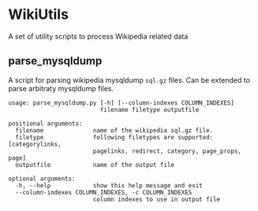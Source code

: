 # WikiUtils
A set of utility scripts to process Wikipedia related data


## parse\_mysqldump

A script for parsing wikipedia mysqldump `sql.gz` files. Can be extended to parse arbitraty mysqldump files. 

```
usage: parse_mysqldump.py [-h] [--column-indexes COLUMN_INDEXES]
                          filename filetype outputfile

positional arguments:
  filename              name of the wikipedia sql.gz file.
  filetype              following filetypes are supported: [categorylinks,
                        pagelinks, redirect, category, page_props, page]
  outputfile            name of the output file

optional arguments:
  -h, --help            show this help message and exit
  --column-indexes COLUMN_INDEXES, -c COLUMN_INDEXES
                        column indexes to use in output file
```

